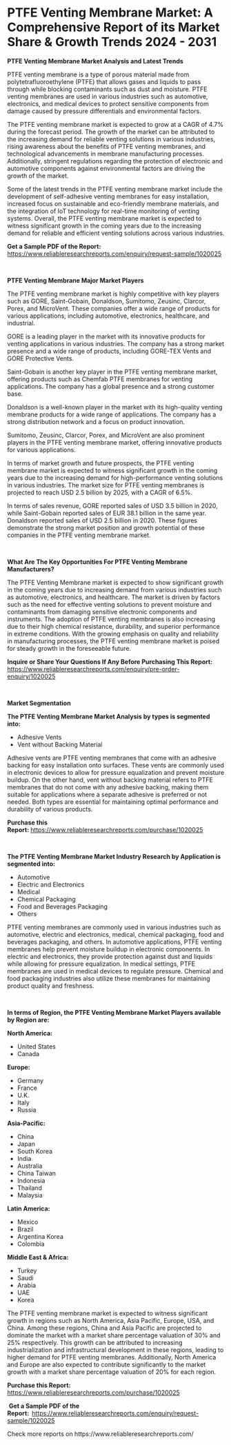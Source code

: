<p><h1>PTFE Venting Membrane Market: A Comprehensive Report of its Market Share & Growth Trends 2024 - 2031</h1></p><p><strong>PTFE Venting Membrane Market Analysis and Latest Trends</strong></p>
<p><p>PTFE venting membrane is a type of porous material made from polytetrafluoroethylene (PTFE) that allows gases and liquids to pass through while blocking contaminants such as dust and moisture. PTFE venting membranes are used in various industries such as automotive, electronics, and medical devices to protect sensitive components from damage caused by pressure differentials and environmental factors.</p><p>The PTFE venting membrane market is expected to grow at a CAGR of 4.7% during the forecast period. The growth of the market can be attributed to the increasing demand for reliable venting solutions in various industries, rising awareness about the benefits of PTFE venting membranes, and technological advancements in membrane manufacturing processes. Additionally, stringent regulations regarding the protection of electronic and automotive components against environmental factors are driving the growth of the market.</p><p>Some of the latest trends in the PTFE venting membrane market include the development of self-adhesive venting membranes for easy installation, increased focus on sustainable and eco-friendly membrane materials, and the integration of IoT technology for real-time monitoring of venting systems. Overall, the PTFE venting membrane market is expected to witness significant growth in the coming years due to the increasing demand for reliable and efficient venting solutions across various industries.</p></p>
<p><strong>Get a Sample PDF of the Report:&nbsp;</strong> <a href="https://www.reliableresearchreports.com/enquiry/request-sample/1020025">https://www.reliableresearchreports.com/enquiry/request-sample/1020025</a></p>
<p>&nbsp;</p>
<p><strong>PTFE Venting Membrane Major Market Players</strong></p>
<p><p>The PTFE venting membrane market is highly competitive with key players such as GORE, Saint-Gobain, Donaldson, Sumitomo, Zeusinc, Clarcor, Porex, and MicroVent. These companies offer a wide range of products for various applications, including automotive, electronics, healthcare, and industrial.</p><p>GORE is a leading player in the market with its innovative products for venting applications in various industries. The company has a strong market presence and a wide range of products, including GORE-TEX Vents and GORE Protective Vents.</p><p>Saint-Gobain is another key player in the PTFE venting membrane market, offering products such as Chemfab PTFE membranes for venting applications. The company has a global presence and a strong customer base.</p><p>Donaldson is a well-known player in the market with its high-quality venting membrane products for a wide range of applications. The company has a strong distribution network and a focus on product innovation.</p><p>Sumitomo, Zeusinc, Clarcor, Porex, and MicroVent are also prominent players in the PTFE venting membrane market, offering innovative products for various applications.</p><p>In terms of market growth and future prospects, the PTFE venting membrane market is expected to witness significant growth in the coming years due to the increasing demand for high-performance venting solutions in various industries. The market size for PTFE venting membranes is projected to reach USD 2.5 billion by 2025, with a CAGR of 6.5%.</p><p>In terms of sales revenue, GORE reported sales of USD 3.5 billion in 2020, while Saint-Gobain reported sales of EUR 38.1 billion in the same year. Donaldson reported sales of USD 2.5 billion in 2020. These figures demonstrate the strong market position and growth potential of these companies in the PTFE venting membrane market.</p></p>
<p>&nbsp;</p>
<p><strong>What Are The Key Opportunities For PTFE Venting Membrane Manufacturers?</strong></p>
<p><p>The PTFE Venting Membrane market is expected to show significant growth in the coming years due to increasing demand from various industries such as automotive, electronics, and healthcare. The market is driven by factors such as the need for effective venting solutions to prevent moisture and contaminants from damaging sensitive electronic components and instruments. The adoption of PTFE venting membranes is also increasing due to their high chemical resistance, durability, and superior performance in extreme conditions. With the growing emphasis on quality and reliability in manufacturing processes, the PTFE venting membrane market is poised for steady growth in the foreseeable future.</p></p>
<p><strong>Inquire or Share Your Questions If Any Before Purchasing This Report:</strong> <a href="https://www.reliableresearchreports.com/enquiry/pre-order-enquiry/1020025">https://www.reliableresearchreports.com/enquiry/pre-order-enquiry/1020025</a></p>
<p>&nbsp;</p>
<p><strong>Market Segmentation</strong></p>
<p><strong>The PTFE Venting Membrane Market Analysis by types is segmented into:</strong></p>
<p><ul><li>Adhesive Vents</li><li>Vent without Backing Material</li></ul></p>
<p><p>Adhesive vents are PTFE venting membranes that come with an adhesive backing for easy installation onto surfaces. These vents are commonly used in electronic devices to allow for pressure equalization and prevent moisture buildup. On the other hand, vent without backing material refers to PTFE membranes that do not come with any adhesive backing, making them suitable for applications where a separate adhesive is preferred or not needed. Both types are essential for maintaining optimal performance and durability of various products.</p></p>
<p><strong>Purchase this Report:&nbsp;</strong><a href="https://www.reliableresearchreports.com/purchase/1020025">https://www.reliableresearchreports.com/purchase/1020025</a></p>
<p>&nbsp;</p>
<p><strong>The PTFE Venting Membrane Market Industry Research by Application is segmented into:</strong></p>
<p><ul><li>Automotive</li><li>Electric and Electronics</li><li>Medical</li><li>Chemical Packaging</li><li>Food and Beverages Packaging</li><li>Others</li></ul></p>
<p><p>PTFE venting membranes are commonly used in various industries such as automotive, electric and electronics, medical, chemical packaging, food and beverages packaging, and others. In automotive applications, PTFE venting membranes help prevent moisture buildup in electronic components. In electric and electronics, they provide protection against dust and liquids while allowing for pressure equalization. In medical settings, PTFE membranes are used in medical devices to regulate pressure. Chemical and food packaging industries also utilize these membranes for maintaining product quality and freshness.</p></p>
<p>&nbsp;</p>
<p><strong>In terms of Region, the PTFE Venting Membrane Market Players available by Region are:</strong></p>
<p>
    <p> <strong> North America: </strong>
        <ul>
            <li>United States</li>
            <li>Canada</li>
        </ul>
        </p> 
    <p> <strong> Europe: </strong>
        <ul>
            <li>Germany</li>
            <li>France</li>
            <li>U.K.</li>
            <li>Italy</li>
            <li>Russia</li>
        </ul>
        </p> 
    <p> <strong> Asia-Pacific: </strong>
        <ul>
            <li>China</li>
            <li>Japan</li>
            <li>South Korea</li>
            <li>India</li>
            <li>Australia</li>
            <li>China Taiwan</li>
            <li>Indonesia</li>
            <li>Thailand</li>
            <li>Malaysia</li>
        </ul>
        </p> 
    <p> <strong> Latin America: </strong>
        <ul>
            <li>Mexico</li>
            <li>Brazil</li>
            <li>Argentina Korea</li>
            <li>Colombia</li>
        </ul>
        </p> 
    <p> <strong> Middle East & Africa: </strong>
        <ul>
            <li>Turkey</li>
            <li>Saudi</li>
            <li>Arabia</li>
            <li>UAE</li>
            <li>Korea</li>
        </ul>
    </p>
    </p>
<p><p>The PTFE venting membrane market is expected to witness significant growth in regions such as North America, Asia Pacific, Europe, USA, and China. Among these regions, China and Asia Pacific are projected to dominate the market with a market share percentage valuation of 30% and 25% respectively. This growth can be attributed to increasing industrialization and infrastructural development in these regions, leading to higher demand for PTFE venting membranes. Additionally, North America and Europe are also expected to contribute significantly to the market growth with a market share percentage valuation of 20% for each region.</p></p>
<p><strong>Purchase this Report: </strong><a href="https://www.reliableresearchreports.com/purchase/1020025">https://www.reliableresearchreports.com/purchase/1020025</a></p>
<p>&nbsp;<strong>Get a Sample PDF of the Report:&nbsp;&nbsp;</strong><a href="https://www.reliableresearchreports.com/enquiry/request-sample/1020025">https://www.reliableresearchreports.com/enquiry/request-sample/1020025</a></p>
<p><strong></strong></p>
<p>Check more reports on https://www.reliableresearchreports.com/</p>